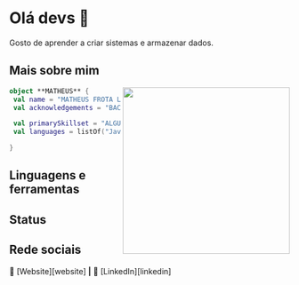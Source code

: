 # Olá devs 👋

Gosto de aprender a criar sistemas e armazenar dados.

## Mais sobre mim

<img align="right" width="300" src="https://i2.wp.com/allhtaccess.info/wp-content/uploads/2018/03/programming.gif?fit=1281%2C716&ssl=1" />

```kotlin
object **MATHEUS** {
 val name = "MATHEUS FROTA LOPES FILHO"
 val acknowledgements = "BACK-END/FULLSTACK"

 val primarySkillset = "ALGUMAS HABILIDADES"
 val languages = listOf("Java", "Python", "JavaScript", "Nodejs", "React")

}
```

## Linguagens e ferramentas


## Status



## Rede sociais

🏡 [Website][website] **|**
👔 [LinkedIn][linkedin]
